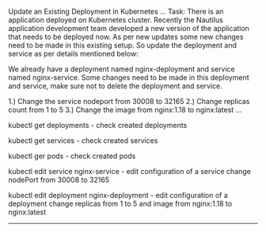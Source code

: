 Update an Existing Deployment in Kubernetes
...
Task: There is an application deployed on Kubernetes cluster. Recently the Nautilus application development team developed a new version of the application 
that needs to be deployed now. As per new updates some new changes need to be made in this existing setup. So update the deployment and service as per 
details mentioned below:

We already have a deployment named nginx-deployment and service named nginx-service. Some changes need to be made in this deployment and service, make sure 
not to delete the deployment and service.

1.) Change the service nodeport from 30008 to 32165
2.) Change replicas count from 1 to 5
3.) Change the image from nginx:1.18 to nginx:latest
...


kubectl get deployments - check created deployments

kubectl get services - check created services

kubectl ger pods - check created pods


kubectl edit service nginx-service - edit configuration of a service 
change nodePort from 30008 to 32165

kubectl edit deployment nginx-deployment - edit configuration of a deployment
change replicas from 1 to 5 and image from nginx:1.18 to nginx:latest

---------------------------------------------------------------------------------------------------------------------------------------------------------------------
